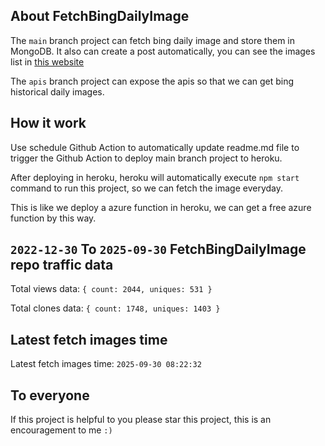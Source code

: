 ## About FetchBingDailyImage

The `main` branch project can fetch bing daily image and store them in MongoDB.
It also can create a post automatically, you can see the images list in [this website](https://oursalbum.netlify.app)

The `apis` branch project can expose the apis so that we can get bing historical daily images.

## How it work

Use schedule Github Action to automatically update readme.md file to trigger the Github Action to deploy main branch project to heroku.

After deploying in heroku, heroku will automatically execute `npm start` command to run this project, so we can fetch the image everyday.

This is like we deploy a azure function in heroku, we can get a free azure function by this way.

## `2022-12-30` To `2025-09-30` FetchBingDailyImage repo traffic data

Total views data: `{ count: 2044, uniques: 531 }`

Total clones data: `{ count: 1748, uniques: 1403 }`

## Latest fetch images time

Latest fetch images time: `2025-09-30 08:22:32`

## To everyone

If this project is helpful to you please star this project, this is an encouragement to me `:)`



